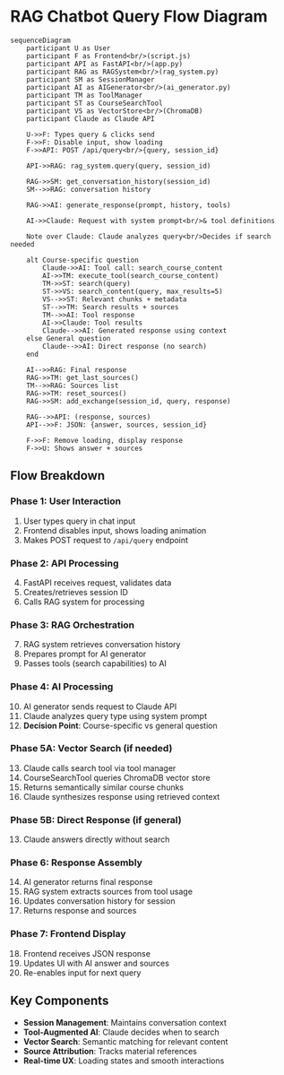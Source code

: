 # RAG Chatbot Query Flow Diagram

```mermaid
sequenceDiagram
    participant U as User
    participant F as Frontend<br/>(script.js)
    participant API as FastAPI<br/>(app.py)
    participant RAG as RAGSystem<br/>(rag_system.py)
    participant SM as SessionManager
    participant AI as AIGenerator<br/>(ai_generator.py)
    participant TM as ToolManager
    participant ST as CourseSearchTool
    participant VS as VectorStore<br/>(ChromaDB)
    participant Claude as Claude API

    U->>F: Types query & clicks send
    F->>F: Disable input, show loading
    F->>API: POST /api/query<br/>{query, session_id}
    
    API->>RAG: rag_system.query(query, session_id)
    
    RAG->>SM: get_conversation_history(session_id)
    SM-->>RAG: conversation history
    
    RAG->>AI: generate_response(prompt, history, tools)
    
    AI->>Claude: Request with system prompt<br/>& tool definitions
    
    Note over Claude: Claude analyzes query<br/>Decides if search needed
    
    alt Course-specific question
        Claude->>AI: Tool call: search_course_content
        AI->>TM: execute_tool(search_course_content)
        TM->>ST: search(query)
        ST->>VS: search_content(query, max_results=5)
        VS-->>ST: Relevant chunks + metadata
        ST-->>TM: Search results + sources
        TM-->>AI: Tool response
        AI->>Claude: Tool results
        Claude-->>AI: Generated response using context
    else General question
        Claude-->>AI: Direct response (no search)
    end
    
    AI-->>RAG: Final response
    RAG->>TM: get_last_sources()
    TM-->>RAG: Sources list
    RAG->>TM: reset_sources()
    RAG->>SM: add_exchange(session_id, query, response)
    
    RAG-->>API: (response, sources)
    API-->>F: JSON: {answer, sources, session_id}
    
    F->>F: Remove loading, display response
    F->>U: Shows answer + sources
```

## Flow Breakdown

### **Phase 1: User Interaction**
1. User types query in chat input
2. Frontend disables input, shows loading animation
3. Makes POST request to `/api/query` endpoint

### **Phase 2: API Processing**
4. FastAPI receives request, validates data
5. Creates/retrieves session ID
6. Calls RAG system for processing

### **Phase 3: RAG Orchestration**
7. RAG system retrieves conversation history
8. Prepares prompt for AI generator
9. Passes tools (search capabilities) to AI

### **Phase 4: AI Processing**
10. AI generator sends request to Claude API
11. Claude analyzes query type using system prompt
12. **Decision Point**: Course-specific vs general question

### **Phase 5A: Vector Search (if needed)**
13. Claude calls search tool via tool manager
14. CourseSearchTool queries ChromaDB vector store
15. Returns semantically similar course chunks
16. Claude synthesizes response using retrieved context

### **Phase 5B: Direct Response (if general)**
13. Claude answers directly without search

### **Phase 6: Response Assembly**
14. AI generator returns final response
15. RAG system extracts sources from tool usage
16. Updates conversation history for session
17. Returns response and sources

### **Phase 7: Frontend Display**
18. Frontend receives JSON response
19. Updates UI with AI answer and sources
20. Re-enables input for next query

## Key Components

- **Session Management**: Maintains conversation context
- **Tool-Augmented AI**: Claude decides when to search
- **Vector Search**: Semantic matching for relevant content
- **Source Attribution**: Tracks material references
- **Real-time UX**: Loading states and smooth interactions